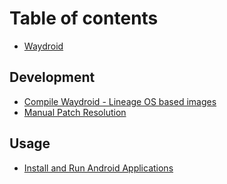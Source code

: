 # Table of contents

* [Waydroid](README.md)

## Development

* [Compile Waydroid - Lineage OS based images](development/compile-waydroid-lineage-os-based-images.md)
* [Manual Patch Resolution](development/manual-patch-resolution.md)

## Usage

* [Install and Run Android Applications](usage/install-and-run-android-applications.md)

